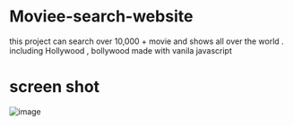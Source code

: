 # Moviee-search-website
this project can search over 10,000 +  movie and shows all over the world . including Hollywood , bollywood
made with vanila javascript
# screen shot
![image](https://user-images.githubusercontent.com/37826183/115023618-aac59000-9edc-11eb-832c-f1344eb7979d.png)

